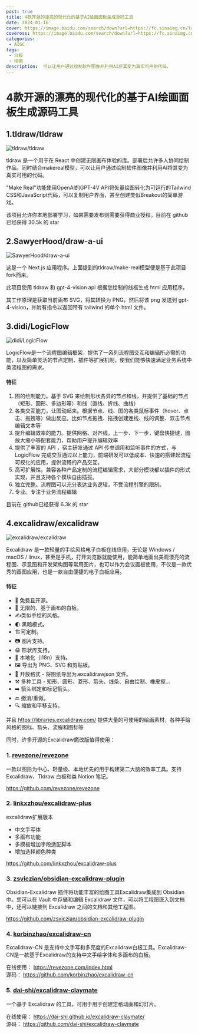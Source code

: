 ```yaml
---
post: true
title: 4款开源的漂亮的现代化的基于AI绘画面板生成源码工具
date: 2024-01-16
cover: https://image.baidu.com/search/down?url=https://fc.sinaimg.cn/large/6364aa43gy1hlxggxpax9j21400qohba.jpg
coveross: https://image.baidu.com/search/down?url=https://fc.sinaimg.cn/large/6364aa43gy1hlv3g13jpmj21400qo4km.jpg
categories:
 - AIGC
tags:
 - 白板
 - 绘画
description:  可以让用户通过绘制软件图像并利用AI将其变为真实可用的代码。
---
```

# 4款开源的漂亮的现代化的基于AI绘画面板生成源码工具

## 1.tldraw/tldraw
![tldraw/tldraw](https://image.baidu.com/search/down?url=https://fc.sinaimg.cn/large/6364aa43gy1hlv3giyk96j21400mik2b.jpg)

tldraw 是一个用于在 React 中创建无限画布体验的库。部署后允许多人协同绘制作品。同时结合makereal模型，可以让用户通过绘制软件图像并利用AI将其变为真实可用的代码。

"Make Real"功能使用OpenAI的GPT-4V API将矢量绘图转化为可运行的Tailwind CSS和JavaScript代码，可以复制用户界面，甚至创建类似Breakout的简单游戏。

该项目允许你本地部署学习，如果需要发布则需要获得商业授权。目前在 github已经获得 30.5k 的 star

<ArticleLink via="post" :work="{
    title: 'tldraw/tldraw',
    view: 'https://www.tldraw.com/',
    github: 'tldraw/tldraw',
    coveross: '',
    beecode: '',
    viewtit: '访问网站',
    wxwords: '',
    }" />

<ArticleLink via="post" :work="{
    title: 'tldraw/make-real',
    view: 'https://makereal.tldraw.com/',
    github: 'tldraw/make-real',
    coveross: '',
    beecode: '',
    viewtit: '访问网站',
    wxwords: '',
    }" />


## 2.SawyerHood/draw-a-ui
![SawyerHood/draw-a-ui](https://image.baidu.com/search/down?url=https://fc.sinaimg.cn/large/6364aa43gy1hlv3gw3lhng20go09e1kx.jpg)

这是一个 Next.js 应用程序。上面提到的tldraw/make-real模型便是基于此项目 fork而来。

此项目使用 tldraw 和 gpt-4-vision api 根据您绘制的线框生成 html 应用程序。

其工作原理是获取当前画布 SVG，将其转换为 PNG，然后将该 png 发送到 gpt-4-vision，并附有指令以返回带有 tailwind 的单个 html 文件。

<ArticleLink via="post" :work="{
    title: 'SawyerHood/draw-a-ui',
    view: 'https://www.draw-a-ui.com/',
    github: 'SawyerHood/draw-a-ui',
    coveross: '',
    beecode: '',
    viewtit: '访问网站',
    wxwords: '',
    }" />

## 3.didi/LogicFlow
![didi/LogicFlow](https://image.baidu.com/search/down?url=https://fc.sinaimg.cn/large/6364aa43gy1hlv3hdqj2vg21i20ugkjl.jpg)

LogicFlow是一个流程图编辑框架，提供了一系列流程图交互和编辑所必需的功能，以及简单灵活的节点定制、插件等扩展机制，使我们能够快速满足业务系统中类流程图的需求。

#### 特征
1. 图的绘制能力。基于 SVG 来绘制形状各异的节点和线，并提供了基础的节点（矩形、圆形、多边形等）和线（直线、折线、曲线）
2. 各类交互能力，让图动起来。根据节点、线、图的各类鼠标事件（hover、点击、拖拽等）做出反应。比如节点拖拽、拖拽创建连线、线的调整、双击节点编辑文本等
3. 提升编辑效率的能力。提供网格、对齐线，上一步、下一步，键盘快捷键，图放大缩小等配套能力，帮助用户提升编辑效率
4. 提供了丰富的 API ，宿主研发通过 API 传参调用和监听事件的方式，与 LogicFlow 完成交互通过以上能力，前端研发可以低成本、快速的搭建起流程可视化的应用，提供流畅的产品交互。
5. 高可扩展性。兼容各种产品定制的流程编辑需求，大部分模块都以插件的形式实现，并且支持各个模块自由插拔。
6. 独立完整。流程图可以充分表达业务逻辑，不受流程引擎的限制。
7. 专业。专注于业务流程编辑

目前在 github已经获得 6.3k 的 star

<ArticleLink via="post" :work="{
    title: 'didi/LogicFlow',
    view: 'https://site.logic-flow.cn/examples/#/gallery',
    github: 'didi/LogicFlow',
    coveross: '',
    beecode: '',
    viewtit: '访问网站',
    wxwords: '',
    }" />


## 4.excalidraw/excalidraw
![excalidraw/excalidraw](https://image.baidu.com/search/down?url=https://fc.sinaimg.cn/large/6364aa43gy1hlv3g13jpmj21400qo4km.jpg)

Excalidraw 是一款轻量的手绘风格电子白板在线应用，无论是 Windows / macOS / linux，甚至是手机，打开浏览器就能使用，能简单地画出美观漂亮的流程图、示意图和开发架构图等常用图片，也可以作为会议画板使用，不仅是一款优秀的画图应用，也是一款自由便捷的电子白板应用。

#### 特征
- 💯 免费且开源。
- 🎨 无限的、基于画布的白板。
- ✍️类似手绘的风格。
- 🌓 黑暗模式。
- 🏗️可定制。
- 📷 图片支持。
- 😀 形状库支持。
- 👅 本地化（i18n）支持。
- 🖼️ 导出为 PNG、SVG 和剪贴板。
- 💾 开放格式 - 将图纸导出为.excalidrawjson 文件。
- ⚒️ 多种工具 - 矩形、圆形、菱形、箭头、线条、自由绘制、橡皮擦...
- ➡️ 箭头绑定和标记箭头。
- 🔙 撤消/重做。
- 🔍 缩放和平移支持。

并且 https://libraries.excalidraw.com/ 提供大量的可使用的绘画素材，各种手绘风格的图标、箭头、流程和图标等

<ArticleLink via="post" :work="{
    title: 'excalidraw/excalidraw',
    view: 'https://excalidraw.com/',
    github: 'excalidraw/excalidraw',
    coveross: '',
    beecode: '',
    viewtit: '访问网站',
    wxwords: '',
    }" />

同时，许多开源的Excalidraw魔改版值得使用：

### 1. [revezone/revezone](https://github.com/revezone/revezone)

一款以图形为中心、轻量级、本地优先的用于构建第二大脑的效率工具。支持 Excalidraw、Tldraw 白板和类 Notion 笔记。

https://github.com/revezone/revezone

### 2. [linkxzhou/excalidraw-plus](https://github.com/linkxzhou/excalidraw-plus)

excalidraw扩展版本

 - 中文手写体
 - 多画布功能
 - 多模板增加字段适配脚本
 - 增加选择颜色种类

https://github.com/linkxzhou/excalidraw-plus

### 3. [zsviczian/obsidian-excalidraw-plugin](https://github.com/zsviczian/obsidian-excalidraw-plugin)

Obsidian-Excalidraw 插件将功能丰富的绘图工具Excalidraw集成到 Obsidian 中。您可以在 Vault 中存储和编辑 Excalidraw 文件，可以将工程图嵌入到文档中，还可以链接到 Excalidraw 之间的文档和其他工程图。

https://github.com/zsviczian/obsidian-excalidraw-plugin

### 4. [korbinzhao/excalidraw-cn](https://github.com/korbinzhao/excalidraw-cn)

Excalidraw-CN 是支持中文手写和多亮度的Excalidraw白板工具。Excalidraw-CN是一款基于Excalidraw的支持中文手绘字体和多画布的白板。

在线使用： https://revezone.com/index.html  
源码： https://github.com/korbinzhao/excalidraw-cn

### 5. [dai-shi/excalidraw-claymate](https://github.com/dai-shi/excalidraw-claymate)

一个基于 Excalidraw 的工具，可用于用于创建定格动画和幻灯片。

在线使用： https://dai-shi.github.io/excalidraw-claymate/  
源码： https://github.com/dai-shi/excalidraw-claymate



